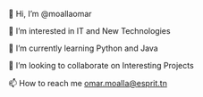 👋 Hi, I’m @moallaomar

👀 I’m interested in IT and New Technologies

🌱 I’m currently learning Python and Java

💞️ I’m looking to collaborate on Interesting Projects

📫 How to reach me omar.moalla@esprit.tn


